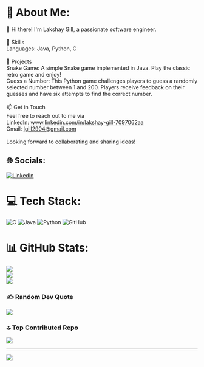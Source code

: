 # 💫 About Me:
👋 Hi there! I'm Lakshay Gill, a passionate software engineer.<br><br>💼 Skills<br>Languages: Java, Python, C<br><br>🚀 Projects<br>Snake Game: A simple Snake game implemented in Java. Play the classic retro game and enjoy!<br>Guess a Number: This Python game challenges players to guess a randomly selected number between 1 and 200. Players receive feedback on their<br>guesses and have six attempts to find the correct number.<br><br>📫 Get in Touch<br>Feel free to reach out to me via<br>LinkedIn: www.linkedin.com/in/lakshay-gill-7097062aa<br>Gmail: lgill2904@gmail.com<br><br>Looking forward to collaborating and sharing ideas!


## 🌐 Socials:
[![LinkedIn](https://img.shields.io/badge/LinkedIn-%230077B5.svg?logo=linkedin&logoColor=white)](https://linkedin.com/in/www.linkedin.com/in/lakshay-gill-7097062aa) 

# 💻 Tech Stack:
![C](https://img.shields.io/badge/c-%2300599C.svg?style=for-the-badge&logo=c&logoColor=white) ![Java](https://img.shields.io/badge/java-%23ED8B00.svg?style=for-the-badge&logo=openjdk&logoColor=white) ![Python](https://img.shields.io/badge/python-3670A0?style=for-the-badge&logo=python&logoColor=ffdd54) ![GitHub](https://img.shields.io/badge/github-%23121011.svg?style=for-the-badge&logo=github&logoColor=white)
# 📊 GitHub Stats:
![](https://github-readme-stats.vercel.app/api?username=lakshay2919&theme=radical&hide_border=false&include_all_commits=true&count_private=true)<br/>
![](https://github-readme-streak-stats.herokuapp.com/?user=lakshay2919&theme=radical&hide_border=false)<br/>
![](https://github-readme-stats.vercel.app/api/top-langs/?username=lakshay2919&theme=radical&hide_border=false&include_all_commits=true&count_private=true&layout=compact)

### ✍️ Random Dev Quote
![](https://quotes-github-readme.vercel.app/api?type=horizontal&theme=radical)

### 🔝 Top Contributed Repo
![](https://github-contributor-stats.vercel.app/api?username=lakshay2919&limit=5&theme=dark&combine_all_yearly_contributions=true)

---
[![](https://visitcount.itsvg.in/api?id=lakshay2919&icon=0&color=0)](https://visitcount.itsvg.in)

<!-- Proudly created with GPRM ( https://gprm.itsvg.in ) -->
